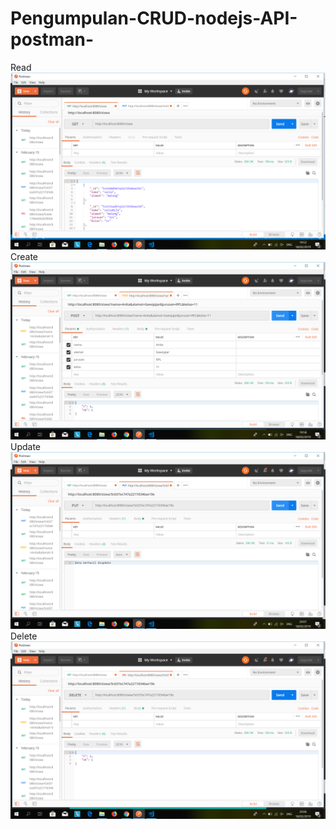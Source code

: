 # Pengumpulan-CRUD-nodejs-API-postman-
Read 
![alt text](https://github.com/salmasalsabila/Pengumpulan-CRUD-nodejs-API-postman-/blob/master/read.png)
Create
![alt text](https://github.com/salmasalsabila/Pengumpulan-CRUD-nodejs-API-postman-/blob/master/create.png)
Update
![alt text](https://github.com/salmasalsabila/Pengumpulan-CRUD-nodejs-API-postman-/blob/master/update.png)
Delete
![alt text](https://github.com/salmasalsabila/Pengumpulan-CRUD-nodejs-API-postman-/blob/master/delete.png)
